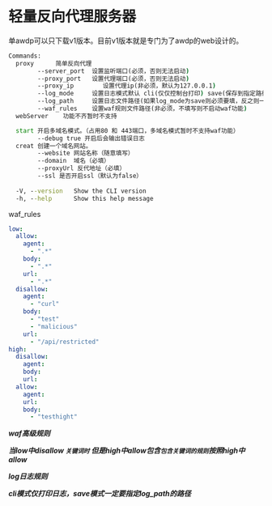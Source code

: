 # 轻量反向代理服务器
单awdp可以只下载v1版本。目前v1版本就是专门为了awdp的web设计的。
```cmd
Commands:
  proxy      简单反向代理
        --server_port  设置监听端口(必须，否则无法启动)
        --proxy_port   设置代理端口(必须，否则无法启动)
        --proxy_ip  	  设置代理ip(非必须，默认为127.0.0.1)
        --log_mode     设置日志模式默认 cli(仅仅控制台打印) save(保存到指定路径文件)
        --log_path     设置日志文件路径(如果log_mode为save则必须要填，反之则一定不要填写)
        --waf_rules    设置waf规则文件路径(非必须，不填写则不启动waf功能)
  webServer	   功能不齐暂时不支持

  start 开启多域名模式。（占用80 和 443端口，多域名模式暂时不支持waf功能）
       	--debug true 开启后会输出错误日志
  creat 创建一个域名网站。
		--website 网站名称（随意填写）
		--domain  域名（必填）
		--proxyUrl 反代地址（必填）
		--ssl 是否开启ssl（默认为false）
       
  -V, --version   Show the CLI version
  -h, --help      Show this help message
```

waf_rules

```yaml
low:
  allow:
    agent:
      - ".*"
    body:
      - ".*"
    url:
      - ".*"
  disallow:
    agent:
      - "curl"
    body:
      - "test"
      - "malicious"
    url:
      - "/api/restricted"
high:
  disallow:
    agent:
    body:
    url:
  allow:
    agent:
    url:
    body:
      - "testhight"
```

***waf高级规则***

***当low中disallow `关键词时` 但是high中allow包含`包含关键词的规则`按照high中allow***

***log日志规则***

***cli模式仅打印日志，save模式一定要指定log_path的路径***


